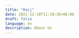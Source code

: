 ```yaml
---
title: "Hajj"
date: 2021-12-18T11:10:36+08:00
draft: false
language: en
description: About Us
---
```

